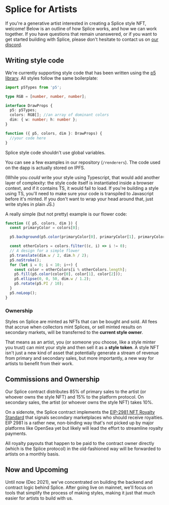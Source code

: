 # Splice for Artists

If you're a generative artist interested in creating a Splice style NFT, welcome! Below is an outline of how Splice works, and how we can work together. If you have questions that remain unanswered, or if you want to get started building with Splice, please don't hesitate to contact us on [our discord](https://discord.gg/JhtT87y2BA). 

## Writing style code

We're currently supporting style code that has been written using the [p5 library](https://p5js.org/). All styles follow the same boilerplate:

```ts
import p5Types from 'p5';

type RGB = [number, number, number];

interface DrawProps {
  p5: p5Types;
  colors: RGB[]; //an array of dominant colors 
  dim: { w: number; h: number };
}

function ({ p5, colors, dim }: DrawProps) {
  //your code here
}
```
Splice style code shouldn't use global variables.

You can see a few examples in our repository (`/renderers`). The code used on the dapp is actually stored on IPFS. 

(While you *could* write your style using Typescript, that would add another layer of complexity: the style code itself is instantiated inside a browser context, and if it contains TS, it would  fail to load. If you're building a style using TS, you'll need to make sure  your code is transpiled to Javascript before it's minted. If you don't want to wrap your head around that, just write styles in plain JS.)

A really simple (but not pretty) example is our flower code:

```js
function ({ p5, colors, dim }) {
  const primaryColor = colors[0];

  p5.background(p5.color(primaryColor[0], primaryColor[1], primaryColor[2]));

  const otherColors = colors.filter((c, i) => i != 0);
  // A design for a simple flower
  p5.translate(dim.w / 2, dim.h / 2);
  p5.noStroke();
  for (let i = 0; i < 10; i++) {
    const color = otherColors[i % otherColors.length];
    p5.fill(p5.color(color[0], color[1], color[2]));
    p5.ellipse(0, 0, 50, dim.w / 1.2);
    p5.rotate(p5.PI / 10);
  }
  p5.noLoop();
}
```

### Ownership

Styles on Splice are minted as NFTs that can be bought and sold. All fees that accrue when collectors mint Splices, or sell minted results on secondary markets, will be transferred to the **current style owner**. 

That means as an artist, you (or someone you choose, like a style minter you trust) can mint your style and then sell it as a **style token**. A style NFT isn't just a new kind of asset that potentially generate a stream of revenue from primary and secondary sales, but more importantly, a new way for artists to benefit from their work.

## Commissions and Ownership

Our Splice contract distributes 85% of primary sales to the artist (or whoever owns the style NFT) and 15% to the platform protocol. On secondary sales, the artist (or whoever owns the style NFT) takes 10%.

On a sidenote, the Splice contract implements the [EIP-2981 NFT Royalty Standard](https://eips.ethereum.org/EIPS/eip-2981) that signals secondary marketplaces who should receive royalties. EIP 2981 is a rather new, non-binding way that's not picked up by major platforms like OpenSea yet but likely will lead the effort to streamline royalty payments. 

All royalty payouts that happen to be paid to the contract owner directly (which is the Splice protocol) in the old-fashioned way will be forwarded to artists on a monthly basis.

## Now and Upcoming

Until now (Dec 2021), we've concentrated on building the backend and contract logic behind Splice. After going live on mainnet, we'll focus on tools that simplify the process of making styles, making it just that much easier for artists to build with us.
